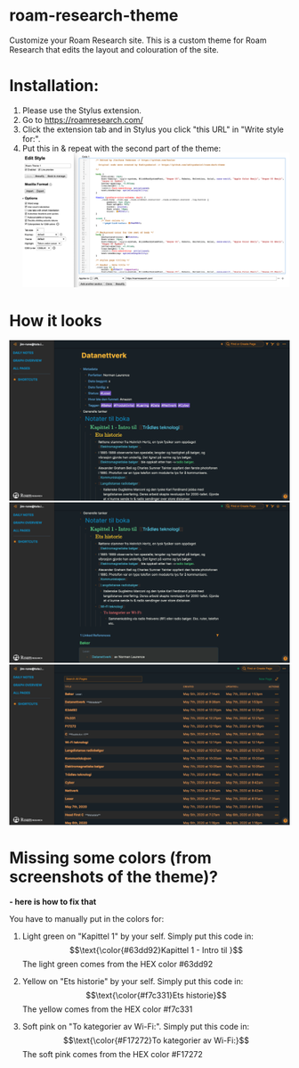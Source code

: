 # roam-research-theme

Customize your Roam Research site. This is a custom theme for Roam Research that edits the layout and colouration of the site.

# Installation:
1. Please use the Stylus extension.
2. Go to https://roamresearch.com/
3. Click the extension tab and in Stylus you click "this URL" in "Write style for:".
4. Put this in & repeat with the second part of the theme:
  ![image](How_to_apply_theme.png)
  
  
# How it looks 
  
  ![image](screenshot_of_the_theme.png)
  ![image](screenshot_of_the_theme2.png)
  ![image](screenshot_of_the_theme3.png)

# Missing some colors (from screenshots of the theme)?
  <strong> - here is how to fix that </strong>
  
  You have to manually put in the colors for:
  
   1. Light green on "Kapittel 1" by your self.
       Simply put this code in: $$\text{\color{#63dd92}Kapittel 1 - Intro til }$$
        The light green comes from the HEX color #63dd92
        
   2. Yellow on "Ets historie" by your self.
       Simply put this code in: $$\text{\color{#f7c331}Ets historie}$$
        The yellow comes from the HEX color #f7c331

   2. Soft pink on "To kategorier av Wi-Fi:".
        Simply put this code in: $$\text{\color{#F17272}To kategorier av Wi-Fi:}$$
         The soft pink comes from the HEX color #F17272

 
